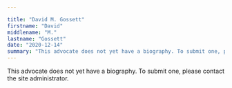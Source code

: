 ```yaml
---

title: "David M. Gossett"
firstname: "David"
middlename: "M."
lastname: "Gossett"
date: "2020-12-14"
summary: "This advocate does not yet have a biography. To submit one, please contact the site administrator."
---
```

This advocate does not yet have a biography. To submit one, please contact the site administrator.

